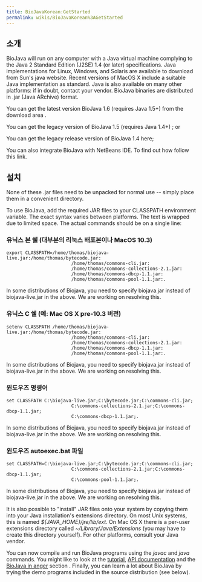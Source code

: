 ```yaml
---
title: BioJavaKorean:GetStarted
permalink: wikis/BioJavaKorean%3AGetStarted
---
```


소개
----

BioJava will run on any computer with a Java virtual machine complying
to the Java 2 Standard Edition (J2SE) 1.4 (or later) specifications.
Java implementations for Linux, Windows, and Solaris are available to
download from Sun's java website. Recent versions of MacOS X include a
suitable Java implementation as standard. Java is also available on many
other platforms: if in doubt, contact your vendor. BioJava binaries are
distributed in .jar (Java ARchive) format.

You can get the latest version BioJava 1.6 (requires Java 1.5+) from the
download area .

You can get the legacy version of BioJava 1.5 (requires Java 1.4+) ; or

You can get the legacy release version of BioJava 1.4 here;

You can also integrate BioJava with NetBeans IDE. To find out how follow
this link.

설치
----

None of these .jar files need to be unpacked for normal use -- simply
place them in a convenient directory.

To use BioJava, add the required JAR files to your CLASSPATH environment
variable. The exact syntax varies between platforms. The text is wrapped
due to limited space. The actual commands should be on a single line:

### 유닉스 본 쉘 (대부분의 리눅스 배포본이나 MacOS 10.3)

`export CLASSPATH=/home/thomas/biojava-live.jar:/home/thomas/bytecode.jar:`  
`                        /home/thomas/commons-cli.jar:`  
`                        /home/thomas/commons-collections-2.1.jar:`  
`                        /home/thomas/commons-dbcp-1.1.jar:`  
`                        /home/thomas/commons-pool-1.1.jar:.`

In some distributions of Biojava, you need to specify biojava.jar
instead of biojava-live.jar in the above. We are working on resolving
this.

### 유닉스 C 쉘 (예: Mac OS X pre-10.3 버전)

`setenv CLASSPATH /home/thomas/biojava-live.jar:/home/thomas/bytecode.jar:`  
`                        /home/thomas/commons-cli.jar:`  
`                        /home/thomas/commons-collections-2.1.jar:`  
`                        /home/thomas/commons-dbcp-1.1.jar:`  
`                        /home/thomas/commons-pool-1.1.jar:.`

In some distributions of Biojava, you need to specify biojava.jar
instead of biojava-live.jar in the above. We are working on resolving
this.

### 윈도우즈 명령어

`set CLASSPATH C:\biojava-live.jar;C:\bytecode.jar;C:\commons-cli.jar;`  
`                        C:\commons-collections-2.1.jar;C:\commons-dbcp-1.1.jar;`  
`                        C:\commons-dbcp-1.1.jar;.`

In some distributions of Biojava, you need to specify biojava.jar
instead of biojava-live.jar in the above. We are working on resolving
this.

### 윈도우즈 autoexec.bat 파일

`set CLASSPATH=C:\biojava-live.jar;C:\bytecode.jar;C:\commons-cli.jar;`  
`                        C:\commons-collections-2.1.jar;C:\commons-dbcp-1.1.jar;`  
`                        C:\commons-pool-1.1.jar;.`

In some distributions of Biojava, you need to specify biojava.jar
instead of biojava-live.jar in the above. We are working on resolving
this.

It is also possible to "install" JAR files onto your system by copying
them into your Java installation's extensions directory. On most Unix
systems, this is named *${JAVA\_HOME}/jre/lib/ext*. On Mac OS X there is
a per-user extensions directory called *~/Library/Java/Extensions* (you
may have to create this directory yourself). For other platforms,
consult your Java vendor.

You can now compile and run BioJava programs using the *javac* and
*java* commands. You might like to look at the
[tutorial](/wikis/BioJava:Tutorial "wikilink"), [API
documentation](http://www.biojava.org/docs/api15b/index.html) and the
[BioJava in anger](/wikis/BioJava:Cookbook "wikilink") section . Finally, you
can learn a lot about BioJava by trying the demo programs included in
the source distribution (see below).
